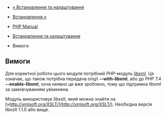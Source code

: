 - [« Встановлення та налаштування](xsl.setup.md)
- [Встановлення »](xsl.installation.md)

- [PHP Manual](index.md)
- [Встановлення та налаштування](xsl.setup.md)
- Вимоги

## Вимоги

Для коректної роботи цього модуля потрібний PHP-модуль
[libxml](book.libxml.md). Це означає, що також потрібна передача
опції **--with-libxml**, або до PHP 7.4 **--enable-libxml**, хоча неявно
це вже зроблено, тому що підтримка libxml за замовчуванням увімкнена.

Модуль використовує libxslt, який можна знайти на
[»http://xmlsoft.org/XSLT/](http://xmlsoft.org/XSLT/). Необхідна
версія libxslt 1.1.0 або вище.
